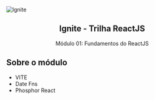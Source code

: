 <img alt="Ignite" src="https://i.imgur.com/eCVyxxy.png">
<h2 align="center">
  Ignite - Trilha ReactJS
</h2>
<p align="center">
Módulo 01: Fundamentos do ReactJS
</p>

## Sobre o módulo

<ul>
<li>VITE</li>
<li>Date Fns</li>
<li>Phosphor React</li>
</ul>
